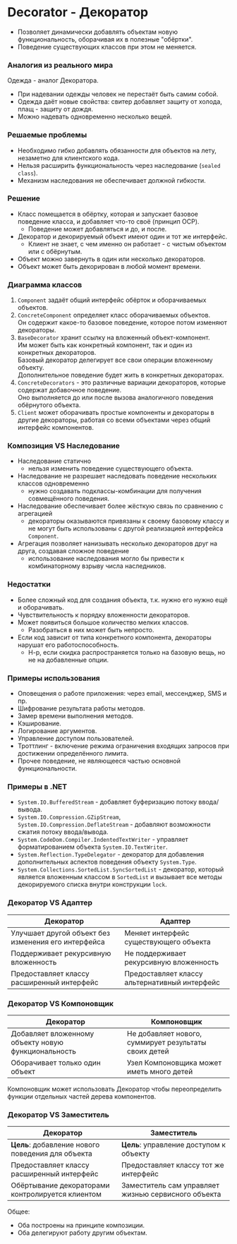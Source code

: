 ﻿# Decorator - Декоратор
* Позволяет динамически добавлять объектам новую функциональность, оборачивая их в полезные "обёртки".
* Поведение существующих классов при этом не меняется.

### Аналогия из реального мира
Одежда - аналог Декоратора.  
* При надевании одежды человек не перестаёт быть самим собой.
* Одежда даёт новые свойства: свитер добавляет защиту от холода, плащ - защиту от дождя.
* Можно надевать одновременно несколько вещей.

### Решаемые проблемы
* Необходимо гибко добавлять обязанности для объектов на лету, незаметно для клиентского кода.
* Нельзя расширить функциональность через наследование (`sealed class`).
* Механизм наследования не обеспечивает должной гибкости.

### Решение
* Класс помещается в обёртку, которая и запускает базовое поведение класса, и добавляет что-то своё (принцип OCP).
  * Поведение может добавляться и до, и после.
* Декоратор и декорируемый объект имеют один и тот же интерфейс.
  * Клиент не знает, с чем именно он работает - с чистым объектом или с обёрнутым.
* Объект можно завернуть в один или несколько декораторов.
* Объект может быть декорирован в любой момент времени.

### Диаграмма классов
1. `Component` задаёт общий интерфейс обёрток и оборачиваемых объектов.
2. `ConcreteComponent` определяет класс оборачиваемых объектов.  
Он содержит какое-то базовое поведение, которое потом изменяют декораторы.
3. `BaseDecorator` хранит ссылку на вложенный объект-компонент.  
Им может быть как конкретный компонент, так и один из конкретных декораторов.  
Базовый декоратор делегирует все свои операции вложенному объекту.  
Дополнительное поведение будет жить в конкретных декораторах.
4. `ConcreteDecorators` - это различные вариации декораторов, которые содержат добавочное поведение.  
Оно выполняется до или после вызова аналогичного поведения обёрнутого объекта.
5. `Client` может оборачивать простые компоненты и декораторы в другие декораторы, работая со всеми объектами через общий интерфейс компонентов.

### Композиция VS Наследование
* Наследование статично
  * нельзя изменить поведение существующего объекта.
* Наследование не разрешает наследовать поведение нескольких классов одновременно
  * нужно создавать подклассы-комбинации для получения совмещённого поведения.
* Наследование обеспечивает более жёсткую связь по сравнению с агрегацией
  * декораторы оказываются привязаны к своему базовому классу и не могут быть использованы с другой реализацией интерфейса `Component`.
* Агрегация позволяет нанизывать несколько декораторов друг на друга, создавая сложное поведение
  * использование наследования могло бы привести к комбинаторному взрыву числа наследников. 

### Недостатки
* Более сложный код для создания объекта, т.к. нужно его нужно ещё и оборачивать.
* Чувствительность к порядку вложенности декораторов.
* Может появиться большое количество мелких классов.
  * Разобраться в них может быть непросто.
* Если код зависит от типа конкретного компонента, декораторы нарушат его работоспособность.
  * Н-р, если скидка распространяется только на базовую вещь, но не на добавленные опции.

### Примеры использования
* Оповещения о работе приложения: через email, мессенджер, SMS и пр.
* Шифрование результата работы методов.
* Замер времени выполнения методов.
* Кэширование.
* Логирование аргументов.
* Управление доступом пользователей.
* Троттлинг - включение режима ограничения входящих запросов при достижении определённого лимита.
* Прочее поведение, не являющееся частью основной функциональности.

### Примеры в .NET
* `System.IO.BufferedStream` - добавляет буферизацию потоку ввода/вывода.
* `System.IO.Compression.GZipStream`, `System.IO.Compression.DeflateStream` - добавляют возможности сжатия потоку ввода/вывода.
* `System.CodeDom.Compiler.IndentedTextWriter` - управляет форматированием объекта `System.IO.TextWriter`.
* `System.Reflection.TypeDelegator` - декоратор для добавления дополнительных аспектов поведения объекту `System.Type`.
* `System.Collections.SortedList.SyncSortedList` - декоратор, который является вложенным классом в `SortedList` и вызывает все методы декорируемого списка внутри конструкции `lock`.

### Декоратор VS Адаптер
| Декоратор                                           | Адаптер                                       |
|-----------------------------------------------------|-----------------------------------------------|
| Улучшает другой объект без изменения его интерфейса | Меняет интерфейс существующего объекта        |
| Поддерживает рекурсивную вложенность                | Не поддерживает рекурсивную вложенность       |
| Предоставляет классу расширенный интерфейс          | Предоставляет классу альтернативный интерфейс |

### Декоратор VS Компоновщик
| Декоратор                                           | Компоновщик                                           |
|-----------------------------------------------------|-------------------------------------------------------|
| Добавляет вложенному объекту новую функциональность | Не добавляет нового, суммирует результаты своих детей |
| Оборачивает только один объект                      | Узел Компоновщика может иметь много детей             |

Компоновщик может использовать Декоратор чтобы переопределить функции отдельных частей дерева компонентов.

### Декоратор VS Заместитель
| Декоратор                                          | Заместитель                                         |
|----------------------------------------------------|-----------------------------------------------------|
| **Цель**: добавление нового поведения для объекта  | **Цель**: управление доступом к объекту             |
| Предоставляет классу расширенный интерфейс         | Предоставляет классу тот же интерфейс               |
| Обёртывание декораторами контролируется клиентом   | Заместитель сам управляет жизнью сервисного объекта |

Общее:
* Оба построены на принципе композиции.
* Оба делегируют работу другим объектам.
